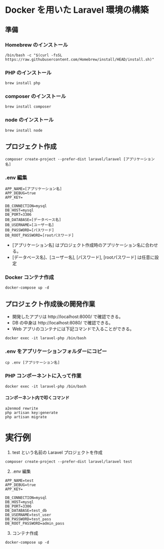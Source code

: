 # Docker を用いた Laravel 環境の構築
## 準備
### Homebrew のインストール
```
/bin/bash -c "$(curl -fsSL https://raw.githubusercontent.com/Homebrew/install/HEAD/install.sh)"
```

### PHP のインストール
```
brew install php
```

### composer のインストール
```
brew install composer
```

### node のインストール
```
brew install node
```

## プロジェクト作成
```
composer create-project --prefer-dist laravel/laravel [アプリケーション名]
```

### .env 編集
```
APP_NAME=[アプリケーション名]
APP_DEBUG=true
APP_KEY=

DB_CONNECTION=mysql
DB_HOST=mysql
DB_PORT=3306
DB_DATABASE=[データベース名]
DB_USERNAME=[ユーザー名]
DB_PASSWORD=[パスワード]
DB_ROOT_PASSWORD=[rootパスワード]
```
- [アプリケーション名] はプロジェクト作成時のアプリケーション名に合わせる。
- [データベース名]、[ユーザー名], [パスワード], [rootパスワード] は任意に設定

### Docker コンテナ作成
```
docker-compose up -d
```

## プロジェクト作成後の開発作業
- 開発したアプリは http://localhost:8000/ で確認できる。
- DB の中身は http://localhost:8080/ で確認できる。
- Web アプリのコンテナには下記コマンドで入ることができる。
```
docker exec -it laravel-php /bin/bash
```

### .env をアプリケーションフォルダーにコピー
```
cp .env [アプリケーション名]
```

### PHP コンポーネントに入って作業
```
docker exec -it laravel-php /bin/bash
```
#### コンポーネント内で叩くコマンド
```
a2enmod rewrite
php artisan key:generate
php artisan migrate
```


# 実行例
1. test という名前の Laravel プロジェクトを作成
```
composer create-project --prefer-dist laravel/laravel test
```

2. .env 編集
```
APP_NAME=test
APP_DEBUG=true
APP_KEY=

DB_CONNECTION=mysql
DB_HOST=mysql
DB_PORT=3306
DB_DATABASE=test_db
DB_USERNAME=test_user
DB_PASSWORD=test_pass
DB_ROOT_PASSWORD=admin_pass
```

3. コンテナ作成
```
docker-compose up -d
```
